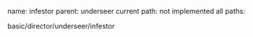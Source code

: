 name: infestor
parent: underseer
current path: not implemented
all paths:

  basic/director/underseer/infestor
